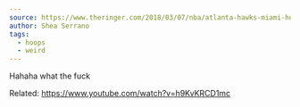 ```yaml
---
source: https://www.theringer.com/2018/03/07/nba/atlanta-hawks-miami-heat-replay-nba-game-march-8-2008
author: Shea Serrano
tags:
  - hoops
  - weird
---
```

Hahaha what the fuck

Related: https://www.youtube.com/watch?v=h9KvKRCD1mc